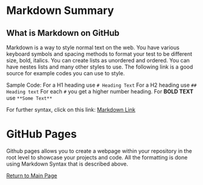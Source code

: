 # Markdown Summary

## What is Markdown on GitHub
Markdown is a way to style normal text on the web. You have various keyboard symbols and spacing methods to format your test to be different size, bold, italics. You can create lists as unordered and ordered. You can have nestes lists and many other styles to use. The following link is a good source for example codes you can use to style. 

Sample Code:
For a H1 heading use `# Heading Text`
For a H2 heading use `## Heading text`
For each `#` you get a higher number heading.
For **BOLD TEXT** use `**Some Text**`

For further syntax, click on this link: [Markdown Link](https://docs.github.com/en/github/writing-on-github/basic-writing-and-formatting-syntax)


# GitHub Pages
Github pages allows you to create a webpage within your repository in the root level to showcase your projects and code. All the formatting is done using Markdown Syntax that is described above.


[Return to Main Page](README.md)
